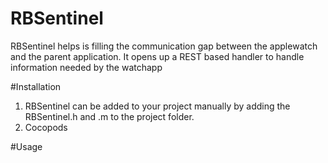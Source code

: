 # RBSentinel

RBSentinel helps is filling the communication gap between the applewatch and the parent application. 
It opens up a REST based handler to handle information needed by the watchapp

#Installation

1. RBSentinel can be added to your project manually by adding the RBSentinel.h and .m to the project folder.
2. Cocopods

#Usage
